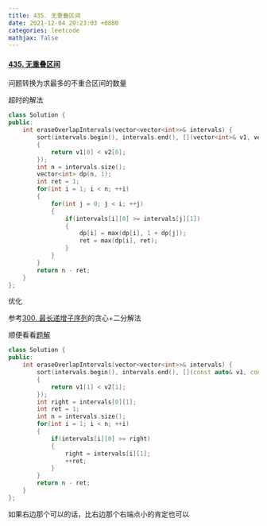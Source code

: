 ```yaml
---
title: 435. 无重叠区间
date: 2021-12-04 20:23:03 +0800
categories: leetcode
mathjax: false
---
```

#### [435. 无重叠区间](https://leetcode-cn.com/problems/non-overlapping-intervals/)

问题转换为求最多的不重合区间的数量


超时的解法

```c++
class Solution {
public:
    int eraseOverlapIntervals(vector<vector<int>>& intervals) {
        sort(intervals.begin(), intervals.end(), [](vector<int>& v1, vector<int>& v2)
        {
            return v1[0] < v2[0];
        });
        int n = intervals.size();
        vector<int> dp(n, 1);
        int ret = 1;
        for(int i = 1; i < n; ++i)
        {
            for(int j = 0; j < i; ++j)
            {
                if(intervals[i][0] >= intervals[j][1])
                {
                    dp[i] = max(dp[i], 1 + dp[j]);
                    ret = max(dp[i], ret);
                }
            }
        }
        return n - ret;
    }
};
```


优化

参考[300. 最长递增子序列](https://leetcode-cn.com/problems/longest-increasing-subsequence/solution/zui-chang-shang-sheng-zi-xu-lie-by-leetcode-soluti/)的贪心+二分解法

顺便看看[题解](https://leetcode-cn.com/problems/non-overlapping-intervals/solution/wu-zhong-die-qu-jian-by-leetcode-solutio-cpsb/)

```c++
class Solution {
public:
    int eraseOverlapIntervals(vector<vector<int>>& intervals) {
        sort(intervals.begin(), intervals.end(), [](const auto& v1, const auto& v2)
        {
            return v1[1] < v2[1];
        });
        int right = intervals[0][1];
        int ret = 1;
        int n = intervals.size();
        for(int i = 1; i < n; ++i)
        {
            if(intervals[i][0] >= right)
            {
                right = intervals[i][1];
                ++ret;
            }
        }
        return n - ret;
    }
};
```

如果右边那个可以的话，比右边那个右端点小的肯定也可以
